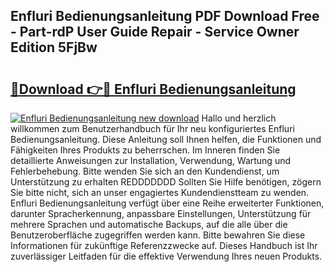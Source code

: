 ## Enfluri Bedienungsanleitung PDF Download Free - Part-rdP User Guide Repair - Service Owner Edition 5FjBw

# <h2><a href="http://df3v6l1.blite.top/?on=Enfluri+Bedienungsanleitung">🔗Download 👉🔴 Enfluri Bedienungsanleitung</a></h2>

[![Enfluri Bedienungsanleitung new download](https://i.imgur.com/lujVjoI.png)](http://df3v6l1.blite.top/?on=Enfluri+Bedienungsanleitung)
Hallo und herzlich willkommen zum Benutzerhandbuch für Ihr neu konfiguriertes Enfluri Bedienungsanleitung. Diese Anleitung soll Ihnen helfen, die Funktionen und Fähigkeiten Ihres Produkts zu beherrschen. Im Inneren finden Sie detaillierte Anweisungen zur Installation, Verwendung, Wartung und Fehlerbehebung. Bitte wenden Sie sich an den Kundendienst, um Unterstützung zu erhalten REDDDDDDD Sollten Sie Hilfe benötigen, zögern Sie bitte nicht, sich an unser engagiertes Kundendienstteam zu wenden. Enfluri Bedienungsanleitung verfügt über eine Reihe erweiterter Funktionen, darunter Spracherkennung, anpassbare Einstellungen, Unterstützung für mehrere Sprachen und automatische Backups, auf die alle über die Benutzeroberfläche zugegriffen werden kann. Bitte bewahren Sie diese Informationen für zukünftige Referenzzwecke auf. Dieses Handbuch ist Ihr zuverlässiger Leitfaden für die effektive Verwendung Ihres neuen Produkts.
